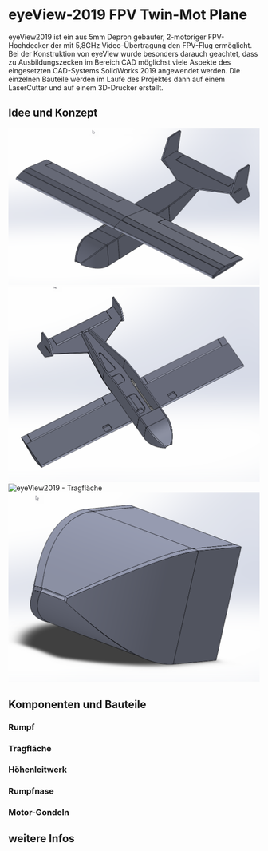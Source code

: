 # eyeView-2019 FPV Twin-Mot Plane
eyeView2019 ist ein aus 5mm Depron gebauter, 2-motoriger FPV-Hochdecker der mit 5,8GHz Video-Übertragung den FPV-Flug ermöglicht.
Bei der Konstruktion von eyeView wurde besonders darauch geachtet, dass zu Ausbildungszecken im Bereich CAD möglichst viele Aspekte des eingesetzten CAD-Systems SolidWorks 2019 angewendet werden. Die einzelnen Bauteile werden im Laufe des Projektes dann auf einem LaserCutter und auf einem 3D-Drucker erstellt.

## Idee und Konzept
![eyeView2019 - Gesammtansicht Zwischenstand](/images/EyeView_Komplett_01.png)
![eyeView2019 - Gesammtansicht Zwischenstand](/images/EyeView_Komplett_02.png)
![eyeView2019 - Tragfläche](/images/EyeView_Tragfläche_01.png)
![eyeView2019 - Rumpfnase als Oberflächenteil](/images/EyeView_Rumpfnase_01.png)

## Komponenten und Bauteile
### Rumpf

### Tragfläche

### Höhenleitwerk

### Rumpfnase

### Motor-Gondeln

## weitere Infos

